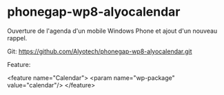 # phonegap-wp8-alyocalendar
Ouverture de l'agenda d'un mobile Windows Phone et ajout d'un nouveau rappel.


Git: https://github.com/Alyotech/phonegap-wp8-alyocalendar.git

Feature:

   &lt;feature name="Calendar"&gt;
        &lt;param name="wp-package" value="calendar"/&gt;
   &lt;/feature&gt;
